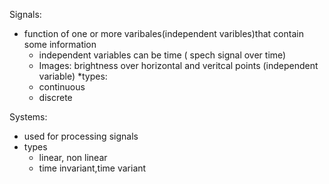 Signals:
* function of one or more varibales(independent varibles)that contain some information
  * independent variables can be time ( spech signal over time)
  * Images: brightness over horizontal and veritcal points (independent variable)
*types: 
  * continuous
  * discrete

Systems:
* used for processing signals
* types
  * linear, non linear
  * time invariant,time variant
